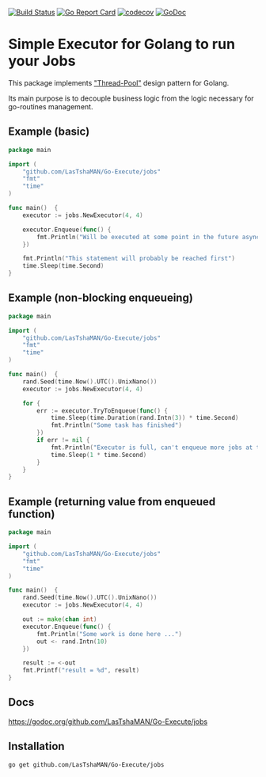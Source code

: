 [![Build Status](https://travis-ci.org/LasTshaMAN/Go-Execute.svg?branch=master)](https://travis-ci.org/LasTshaMAN/Go-Execute)
[![Go Report Card](https://goreportcard.com/badge/github.com/LasTshaMAN/Go-Execute)](https://goreportcard.com/report/github.com/LasTshaMAN/Go-Execute)
[![codecov](https://codecov.io/gh/LasTshaMAN/Go-Execute/branch/master/graph/badge.svg)](https://codecov.io/gh/LasTshaMAN/Go-Execute)
[![GoDoc](https://godoc.org/github.com/LasTshaMAN/Go-Execute/jobs?status.svg)](https://godoc.org/github.com/LasTshaMAN/Go-Execute/jobs)

# Simple Executor for Golang to run your Jobs

This package implements ["Thread-Pool"](https://en.wikipedia.org/wiki/Thread_pool) design pattern for Golang.

Its main purpose is to decouple business logic from the logic necessary for go-routines management.

## Example (basic)

```Go
package main

import (
	"github.com/LasTshaMAN/Go-Execute/jobs"
	"fmt"
	"time"
)

func main()  {
	executor := jobs.NewExecutor(4, 4)

	executor.Enqueue(func() {
		fmt.Println("Will be executed at some point in the future asynchronously")
	})

	fmt.Println("This statement will probably be reached first")
	time.Sleep(time.Second)
}
```

## Example (non-blocking enqueueing)

```Go
package main

import (
	"github.com/LasTshaMAN/Go-Execute/jobs"
	"fmt"
	"time"
)

func main()  {
	rand.Seed(time.Now().UTC().UnixNano())
	executor := jobs.NewExecutor(4, 4)

	for {
		err := executor.TryToEnqueue(func() {
			time.Sleep(time.Duration(rand.Intn(3)) * time.Second)
			fmt.Println("Some task has finished")
		})
		if err != nil {
			fmt.Println("Executor is full, can't enqueue more jobs at the moment ...")
			time.Sleep(1 * time.Second)
		}
	}
}
```

## Example (returning value from enqueued function)

```Go
package main

import (
	"github.com/LasTshaMAN/Go-Execute/jobs"
	"fmt"
	"time"
)

func main()  {
	rand.Seed(time.Now().UTC().UnixNano())
	executor := jobs.NewExecutor(4, 4)

	out := make(chan int)
	executor.Enqueue(func() {
		fmt.Println("Some work is done here ...")
		out <- rand.Intn(10)
	})

	result := <-out
	fmt.Printf("result = %d", result)
}
```

## Docs
https://godoc.org/github.com/LasTshaMAN/Go-Execute/jobs

## Installation
```
go get github.com/LasTshaMAN/Go-Execute/jobs
```